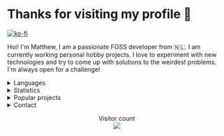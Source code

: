 <h1>Thanks for visiting my profile 👋</h1>

[![ko-fi](https://ko-fi.com/img/githubbutton_sm.svg)](https://ko-fi.com/altf2)

Hoi! I'm Matthew, I am a passionate FOSS developer from 🇳🇱. I am currently working personal hobby projects. I love to experiment with new technologies and try to come up with solutions to the weirdest problems. I'm always open for a challenge!
<br/>
<details>
      <summary> Languages </summary>
Here are the languages I know/am learning:
<br>
- Rust
<br>
- JavaScript/TypeScript
<br>
- .NET Core
<br>
- Python
<br>
- C
<br>
- A bit of go
<br>
- A bit of Java
<br> 
- Basics of x86 and RISC-V assembly
<br />
<br />
</details>
<details>
      <summary> Statistics </summary>
<br/>
  <img align="center" src="https://github-readme-stats.vercel.app/api?username=AltF02&show_icons=true&include_all_commits=true&theme=dracula" alt="AltF02's github stats" />
<br />
      
  <!--START_SECTION:waka-->
**🐱 My GitHub Data** 

> 🏆 312 Contributions in the Year 2022
 > 
> 📦 49.6 kB Used in GitHub's Storage 
 > 
> 💼 Opted to Hire
 > 
> 📜 66 Public Repositories 
 > 
> 🔑 23 Private Repositories  
 > 
**I Mostly Code in Rust** 

```text
Rust                     29 repos            █████████░░░░░░░░░░░░░░░░   39.19% 
Python                   19 repos            ██████░░░░░░░░░░░░░░░░░░░   25.68% 
JavaScript               9 repos             ███░░░░░░░░░░░░░░░░░░░░░░   12.16% 
TypeScript               4 repos             █░░░░░░░░░░░░░░░░░░░░░░░░   5.41% 
Vue                      3 repos             █░░░░░░░░░░░░░░░░░░░░░░░░   4.05%

```



 Last Updated on 02/11/2022 19:24:19 UTC
<!--END_SECTION:waka-->
</details>
<details>
      <summary> Popular projects</summary>
            <a href="https://github.com/AltF02/x11-rs">
            <img align="center" src="https://github-readme-stats.vercel.app/api/pin/?username=AltF02&repo=X11-rs&theme=dracula" /> 
            <a href="https://github.com/AltF02/mouse-rs">
            <img align="center" src="https://github-readme-stats.vercel.app/api/pin/?username=AltF02&repo=mouse-rs&theme=dracula" />
            <a href="https://github.com/Rust-for-Linux/linux">
            <img align="center" src="https://github-readme-stats.vercel.app/api/pin/?username=Rust-for-linux&repo=linux&theme=dracula" /> 
      </a>
</details>
<details>
      <summary> Contact </summary>
<br/>
My contact details are available on <a href="https://altf2.dev">my site</a>
<br/>
</details>
  <p align="center"> 
  Visitor count<br>
  <img src="https://profile-counter.glitch.me/AltF02/count.svg" />
</p>


